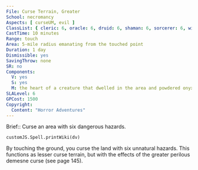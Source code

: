 ```yaml
---
File: Curse Terrain, Greater
School: necromancy
Aspects: [ curseUM, evil ]
ClassList: { cleric: 6, oracle: 6, druid: 6, shaman: 6, sorcerer: 6, wizard: 6, witch: 6 }
CastTime: 10 minutes
Range: touch
Area: 5-mile radius emanating from the touched point
Duration: 1 day
Dismissible: yes
SavingThrow: none
SR: no
Components:
  V: yes
  S: yes
  M: the heart of a creature that dwelled in the area and powdered onyx worth 1,500 gp
SLALevel: 6
GPCost: 1500
Copyright:
  Content: "Horror Adventures"
---
```

Brief:: Curse an area with six dangerous hazards.

```dataviewjs
customJS.Spell.printWiki(dv)
```

By touching the ground, you curse the land with six unnatural hazards. This functions as lesser curse terrain, but with the effects of the greater perilous demesne curse (see page 145).
